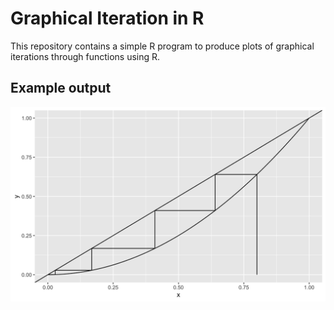 # Graphical Iteration in R

This repository contains a simple R program to produce plots of graphical iterations through functions using R.

## Example output

![](graphical_iteration_example.png)
